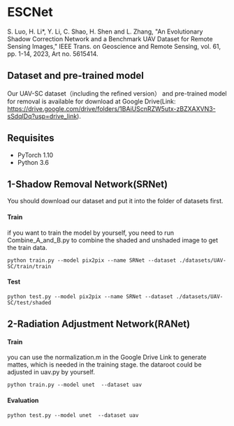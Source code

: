 
# ESCNet

S. Luo, H. Li*, Y. Li, C. Shao, H. Shen and L. Zhang, "An Evolutionary Shadow Correction Network and a Benchmark UAV Dataset for Remote Sensing Images," IEEE Trans. on Geoscience and Remote Sensing, vol. 61, pp. 1-14, 2023, Art no. 5615414.

## Dataset and pre-trained model
Our UAV-SC dataset（including the refined version） and pre-trained model for removal is available for download at Google Drive(Link: https://drive.google.com/drive/folders/1BAiUScnRZW5utx-zBZXAXVN3-sSdqIDq?usp=drive_link).

## Requisites
- PyTorch 1.10
- Python 3.6

## 1-Shadow Removal Network(SRNet)

You should download our dataset and put it into the folder of datasets first. 
#### Train
if you want to train the model by yourself, you need to run Combine_A_and_B.py to combine the shaded and unshaded image to get the train data.
```
python train.py --model pix2pix --name SRNet --dataset ./datasets/UAV-SC/train/train
```
#### Test
```
python test.py --model pix2pix --name SRNet --dataset ./datasets/UAV-SC/test/shaded
```
## 2-Radiation Adjustment Network(RANet)

#### Train
you can use the normalization.m in the Google Drive Link to generate mattes, which is needed in the training stage.
the dataroot could be adjusted in uav.py by yourself.
```
python train.py --model unet  --dataset uav
```
#### Evaluation
```
python test.py --model unet  --dataset uav
```


